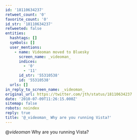 ```yaml
---
id: '18110634237'
retweet_count: '0'
favorite_count: '0'
id_str: '18110634237'
retweeted: false
entities:
  hashtags: []
  symbols: []
  user_mentions:
    - name: Videoman moved to Bluesky
      screen_name: _videoman_
      indices:
        - '0'
        - '11'
      id_str: '55310538'
      id: '55310538'
  urls: []
in_reply_to_screen_name: _videoman_
original_url: https://twitter.com/jth/status/18110634237
date: '2010-07-09T11:26:15.000Z'
sitemap: false
robots: noindex
reply: true
title: '@_videoman_ Why are you running Vista?'
---
```


@_videoman_ Why are you running Vista?